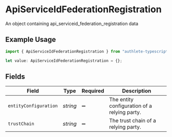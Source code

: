 # ApiServiceIdFederationRegistration

An object containing api_serviceid_federation_registration data

## Example Usage

```typescript
import { ApiServiceIdFederationRegistration } from "authlete-typescript-sdk/models";

let value: ApiServiceIdFederationRegistration = {};
```

## Fields

| Field                                         | Type                                          | Required                                      | Description                                   |
| --------------------------------------------- | --------------------------------------------- | --------------------------------------------- | --------------------------------------------- |
| `entityConfiguration`                         | *string*                                      | :heavy_minus_sign:                            | The entity configuration of a relying party.<br/> |
| `trustChain`                                  | *string*                                      | :heavy_minus_sign:                            | The trust chain of a relying party.<br/>      |